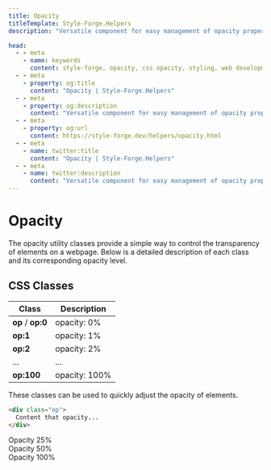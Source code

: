 ```yaml
---
title: Opacity
titleTemplate: Style-Forge.Helpers
description: "Versatile component for easy management of opacity properties in web apps."

head:
  - - meta
    - name: keywords
      content: style-forge, opacity, css opacity, styling, web development, frontend, opacity properties, responsive
  - - meta
    - property: og:title
      content: "Opacity | Style-Forge.Helpers"
  - - meta
    - property: og:description
      content: "Versatile component for easy management of opacity properties in web apps."
  - - meta
    - property: og:url
      content: https://style-forge.dev/helpers/opacity.html
  - - meta
    - name: twitter:title
      content: "Opacity | Style-Forge.Helpers"
  - - meta
    - name: twitter:description
      content: "Versatile component for easy management of opacity properties in web apps."
---
```


# Opacity

The opacity utility classes provide a simple way to control the transparency of elements on a webpage. Below is a detailed description of each class and its corresponding opacity level.

## CSS Classes

<table class="d:t w">
<thead>
<tr><th>Class</th><th>Description</th></tr>
</thead>
<tbody>
<tr><td><b>op</b> / <b>op:0</b></td><td>opacity: 0%</td></tr>
<tr><td><b>op:1</b></td><td>opacity: 1%</td></tr>
<tr><td><b>op:2</b></td><td>opacity: 2%</td></tr>
<tr><td>...</td><td>...</td></tr>
<tr><td><b>op:100</b></td><td>opacity: 100%</td></tr>
</tbody>
</table>

These classes can be used to quickly adjust the opacity of elements.

```html
<div class="op">
  Content that opacity...
</div>
```

<div class="example d:f">
  <div class="op:25">Opacity 25%</div>
  <div class="op:50">Opacity 50%</div>
  <div class="op:100">Opacity 100%</div>
</div>
